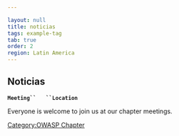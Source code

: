 ```yaml
---

layout: null
title: noticias
tags: example-tag
tab: true
order: 2
region: Latin America
---
```



## Noticias

**`Meeting``   ``Location`**

Everyone is welcome to join us at our chapter meetings.

[Category:OWASP Chapter](Category:OWASP_Chapter "wikilink")

